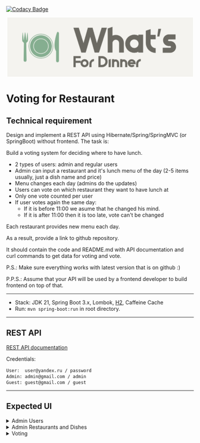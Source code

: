 [![Codacy Badge](https://app.codacy.com/project/badge/Grade/32c5fe4055394ca0b238e1f38df40736)](https://app.codacy.com/gh/atdushi/voting/dashboard?utm_source=gh&utm_medium=referral&utm_content=&utm_campaign=Badge_grade)

<p align="center">
  <img alt="What's for Dinner" src="/images/logo_small.png" />
</p>

# Voting for Restaurant

## Technical requirement
Design and implement a REST API using Hibernate/Spring/SpringMVC (or SpringBoot) without frontend.
The task is:

Build a voting system for deciding where to have lunch.

* 2 types of users: admin and regular users
* Admin can input a restaurant and it's lunch menu of the day (2-5 items usually, just a dish name and price)
* Menu changes each day (admins do the updates)
* Users can vote on which restaurant they want to have lunch at
* Only one vote counted per user
* If user votes again the same day:
    - If it is before 11:00 we asume that he changed his mind.
    - If it is after 11:00 then it is too late, vote can't be changed

Each restaurant provides new menu each day.

As a result, provide a link to github repository.

It should contain the code and README.md with API documentation and curl
commands to get data for voting and vote.

P.S.: Make sure everything works with latest version that is on github :)

P.P.S.: Assume that your API will be used by a frontend developer to build frontend on top of that.

---

- Stack: JDK 21, Spring Boot 3.x, Lombok, [H2](http://localhost:8080/h2-console/), Caffeine Cache
- Run: `mvn spring-boot:run` in root directory.

---

## REST API

[REST API documentation](http://localhost:8080/)

Credentials:

```
User:  user@yandex.ru / password
Admin: admin@gmail.com / admin
Guest: guest@gmail.com / guest
```

---

## Expected UI

<details>
  <summary>Admin Users</summary>

  ![](/images/Untitled2.png)

</details>

<details>
  <summary>Admin Restaurants and Dishes</summary>

  ![](/images/Untitled3.png)

</details>

<details>
  <summary>Voting</summary>

  ![](/images/Untitled4.png)

</details>
